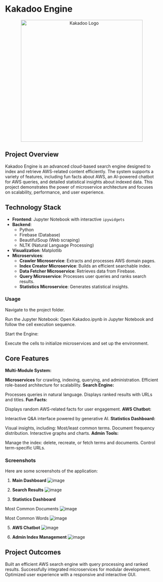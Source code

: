 # Kakadoo Engine

<p align="center">
  <img src="https://github.com/user-attachments/assets/f431a57c-1fd8-4d11-b8bd-fb82bbd61b79" alt="Kakadoo Logo" width="400"/>
</p>

## Project Overview
Kakadoo Engine is an advanced cloud-based search engine designed to index and retrieve AWS-related content efficiently. The system supports a variety of features, including fun facts about AWS, an AI-powered chatbot for AWS queries, and detailed statistical insights about indexed data. This project demonstrates the power of microservice architecture and focuses on scalability, performance, and user experience.

## Technology Stack
- **Frontend**: Jupyter Notebook with interactive `ipywidgets`
- **Backend**:
  - Python
  - Firebase (Database)
  - BeautifulSoup (Web scraping)
  - NLTK (Natural Language Processing)
- **Visualization**: Matplotlib
- **Microservices**:
  - **Crawler Microservice**: Extracts and processes AWS domain pages.
  - **Index Creator Microservice**: Builds an efficient searchable index.
  - **Data Fetcher Microservice**: Retrieves data from Firebase.
  - **Query Microservice**: Processes user queries and ranks search results.
  - **Statistics Microservice**: Generates statistical insights.


### Usage
Navigate to the project folder.

Run the Jupyter Notebook: Open Kakadoo.ipynb in Jupyter Notebook and follow the cell execution sequence.

Start the Engine:

Execute the cells to initialize microservices and set up the environment.

## Core Features
**Multi-Module System:**

**Microservices** for crawling, indexing, querying, and administration.
Efficient role-based architecture for scalability.
**Search Engine:**

Processes queries in natural language.
Displays ranked results with URLs and titles.
**Fun Facts:**

Displays random AWS-related facts for user engagement.
**AWS Chatbot:**

Interactive Q&A interface powered by generative AI.
**Statistics Dashboard:**

Visual insights, including:
Most/least common terms.
Document frequency distribution.
Interactive graphs and charts.
**Admin Tools:**

Manage the index: delete, recreate, or fetch terms and documents.
Control term-specific URLs.
### Screenshots
Here are some screenshots of the application:

1. **Main Dashboard**
![image](https://github.com/user-attachments/assets/9a087328-863b-4ef4-88cc-712427090216)

2. **Search Results**
![image](https://github.com/user-attachments/assets/9be50de5-45dd-4568-a326-071f8bed61cf)

3. **Statistics Dashboard**
   
Most Common Documents
![image](https://github.com/user-attachments/assets/94aa5e57-9ac2-43c5-8730-6ceda1298c94)

Most Common Words
![image](https://github.com/user-attachments/assets/39042a0e-543a-481e-a385-8ba7d7cf77f7)

5. **AWS Chatbot**
![image](https://github.com/user-attachments/assets/b5235a48-e60b-4b22-9c59-93c7fb7175db)

6. **Admin Index Management**
![image](https://github.com/user-attachments/assets/fdc2eb1c-74c3-4a18-96b1-cef2d6d8605c)

## Project Outcomes
Built an efficient AWS search engine with query processing and ranked results.
Successfully integrated microservices for modular development.
Optimized user experience with a responsive and interactive GUI.
